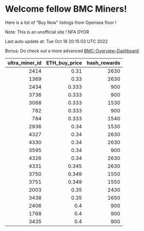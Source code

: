 # Welcome fellow BMC Miners!
Here is a list of "Buy Now" listings from Opensea floor !

Note: This is an unofficial site ! NFA DYOR

Last auto update at: Tue Oct 18 20:15:03 UTC 2022

Bonus: Do check out a more advanced [BMC-Overview-Dashboard](https://dune.com/defifunk/BMC-Overview-Dashboard)


|   ultra_miner_id |   ETH_buy_price |   hash_rewards |
|-----------------:|----------------:|---------------:|
|             2414 |           0.31  |           2630 |
|             1369 |           0.33  |           2630 |
|             2434 |           0.333 |            900 |
|             3736 |           0.333 |            900 |
|             3068 |           0.333 |           1530 |
|              782 |           0.333 |            900 |
|              784 |           0.333 |           1540 |
|             2936 |           0.34  |           1530 |
|             4327 |           0.34  |           2630 |
|             4330 |           0.34  |           2630 |
|             3595 |           0.34  |            900 |
|             4326 |           0.34  |           2630 |
|             4331 |           0.345 |           2630 |
|             3750 |           0.349 |           1550 |
|             3751 |           0.349 |           1550 |
|             2003 |           0.35  |           2430 |
|             3438 |           0.35  |           1650 |
|             2406 |           0.4   |            900 |
|             1768 |           0.4   |            900 |
|             3435 |           0.4   |            900 |